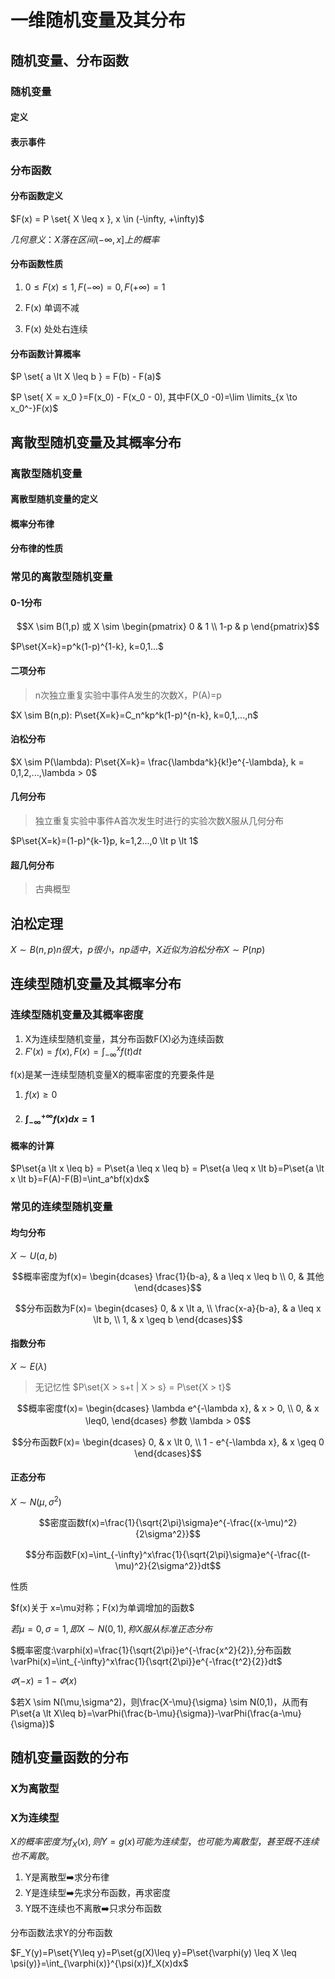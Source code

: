 # 一维随机变量及其分布

## 随机变量、分布函数

### 随机变量

#### 定义

#### 表示事件

### 分布函数

#### 分布函数定义

$F(x) = P \set{ X \leq x }, x \in (-\infty, +\infty)$

$几何意义：X 落在区间 (-\infty, x] 上的概率$

#### 分布函数性质

1. $0 \leq F(x) \leq 1, F(-\infty)=0, F(+\infty)=1$

2. F(x) 单调不减
3. F(x) 处处右连续

#### 分布函数计算概率

$P \set{ a \lt X \leq b } = F(b) - F(a)$

$P \set{ X = x_0 }=F(x_0) - F(x_0 - 0), 其中F(X_0 -0)=\lim \limits_{x \to x_0^-}F(x)$

## 离散型随机变量及其概率分布

### 离散型随机变量

#### 离散型随机变量的定义

#### 概率分布律

#### 分布律的性质

### 常见的离散型随机变量

#### 0-1分布

$$X \sim B(1,p) 或 X \sim
\begin{pmatrix}
  0 & 1 \\
  1-p & p
\end{pmatrix}$$

$P\set{X=k}=p^k(1-p)^{1-k}, k=0,1...$

#### 二项分布

> n次独立重复实验中事件A发生的次数X，P(A)=p

$X \sim B(n,p): P\set{X=k}=C_n^kp^k(1-p)^{n-k}, k=0,1,...,n$

#### 泊松分布

$X \sim P(\lambda): P\set{X=k}= \frac{\lambda^k}{k!}e^{-\lambda}, k = 0,1,2,...,\lambda > 0$

#### 几何分布

> 独立重复实验中事件A首次发生时进行的实验次数X服从几何分布

$P\set{X=k}=(1-p)^{k-1}p, k=1,2...,0 \lt p \lt 1$

#### 超几何分布

> 古典概型

## 泊松定理

$X \sim B(n,p) n很大，p很小，np适中，X 近似为泊松分布 X \sim P(np)$

## 连续型随机变量及其概率分布

### 连续型随机变量及其概率密度

1. X为连续型随机变量，其分布函数F(X)必为连续函数
2. $F'(x)=f(x), F(x)=\int_{-\infty}^{x}f(t)dt$

f(x)是某一连续型随机变量X的概率密度的充要条件是

1. $f(x) \geq 0$

2. #### $\int_{-\infty}^{+\infty}f(x)dx=1$

#### 概率的计算

$P\set{a \lt x \leq b} = P\set{a \leq x \leq b} = P\set{a \leq x \lt b}=P\set{a \lt x \lt b}=F(A)-F(B)=\int_a^bf(x)dx$

### 常见的连续型随机变量

#### 均匀分布

$X \sim U(a,b)$

$$概率密度为f(x)=
\begin{dcases}
  \frac{1}{b-a}, & a \leq x \leq b \\
  0, & 其他
\end{dcases}$$

$$分布函数为F(x)=
\begin{dcases}
  0, & x \lt a, \\
  \frac{x-a}{b-a}, & a \leq x \lt b, \\
  1, & x \geq b
\end{dcases}$$

#### 指数分布

$X \sim E(\lambda)$

> 无记忆性 $P\set{X > s+t | X > s} = P\set{X > t}$

$$概率密度f(x)=
\begin{dcases}
  \lambda e^{-\lambda x}, & x > 0, \\
  0, & x \leq0,
\end{dcases} 参数 \lambda > 0$$

$$分布函数F(x)=
\begin{dcases}
  0, & x \lt 0, \\
  1 - e^{-\lambda x}, & x \geq 0
\end{dcases}$$

#### 正态分布

$X \sim N(\mu,\sigma^2)$

$$密度函数f(x)=\frac{1}{\sqrt{2\pi}\sigma}e^{-\frac{(x-\mu)^2}{2\sigma^2}}$$

$$分布函数F(x)=\int_{-\infty}^x\frac{1}{\sqrt{2\pi}\sigma}e^{-\frac{(t-\mu)^2}{2\sigma^2}}dt$$

性质

$f(x)关于 x=\mu对称；F(x)为单调增加的函数$

$若\mu=0,\sigma=1,即X \sim N(0,1),称X服从标准正态分布$

$概率密度:\varphi(x)=\frac{1}{\sqrt{2\pi}}e^{-\frac{x^2}{2}},分布函数\varPhi(x)=\int_{-\infty}^x\frac{1}{\sqrt{2\pi}}e^{-\frac{t^2}{2}}dt$

$\varPhi(-x) = 1 - \varPhi(x)$

$若X \sim N(\mu,\sigma^2)，则\frac{X-\mu}{\sigma} \sim N(0,1)，从而有 P\set{a \lt X\leq b}=\varPhi(\frac{b-\mu}{\sigma})-\varPhi(\frac{a-\mu}{\sigma})$

## 随机变量函数的分布

### X为离散型

### X为连续型

$X的概率密度为f_X(x),则Y=g(x)可能为连续型，也可能为离散型，甚至既不连续也不离散。$

1. Y是离散型➡️求分布律
2. Y是连续型➡️先求分布函数，再求密度
3. Y既不连续也不离散➡️只求分布函数

分布函数法求Y的分布函数

$F_Y(y)=P\set{Y\leq y}=P\set{g(X)\leq y}=P\set{\varphi(y) \leq X \leq \psi(y)}=\int_{\varphi(x)}^{\psi(x)}f_X(x)dx$
